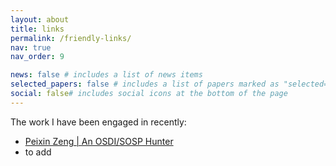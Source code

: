 ```yaml
---
layout: about
title: links
permalink: /friendly-links/
nav: true
nav_order: 9

news: false # includes a list of news items
selected_papers: false # includes a list of papers marked as "selected={true}"
social: false# includes social icons at the bottom of the page
---
```


The work I have been engaged in recently:

- [Peixin Zeng | An OSDI/SOSP Hunter](https://greenhandzpx.github.io/blog/)
- to add
